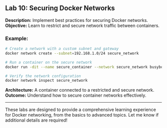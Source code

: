 ## Lab 10: Securing Docker Networks

**Description:** Implement best practices for securing Docker networks.  
**Objective:** Learn to restrict and secure network traffic between containers.  

### Example:
```bash
# Create a network with a custom subnet and gateway
docker network create --subnet=192.168.1.0/24 secure_network

# Run a container on the secure network
docker run -dit --name secure_container --network secure_network busybox

# Verify the network configuration
docker network inspect secure_network
```

**Architecture:** A container connected to a restricted and secure network.  
**Outcome:** Understand how to secure container networks effectively.

---

These labs are designed to provide a comprehensive learning experience for Docker networking, from the basics to advanced topics. Let me know if additional details are required!

